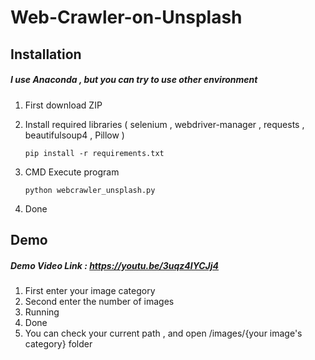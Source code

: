 # Web-Crawler-on-Unsplash
## Installation
##### I use Anaconda , but you can try to use other environment
1. First download ZIP
2. Install required libraries ( selenium , webdriver-manager , requests , beautifulsoup4 , Pillow )

    `pip install -r requirements.txt`
  
3. CMD Execute program

    `python webcrawler_unsplash.py`
    
4. Done

## Demo
##### Demo Video Link : https://youtu.be/3uqz4lYCJj4
1. First enter your image category
2. Second enter the number of images
3. Running
4. Done 
5. You can check your current path , and open /images/{your image's category} folder
